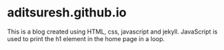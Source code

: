 # aditsuresh.github.io
This is a blog created using HTML, css, javascript and jekyll. JavaScript is used to print the h1 element in the home page in a loop.
